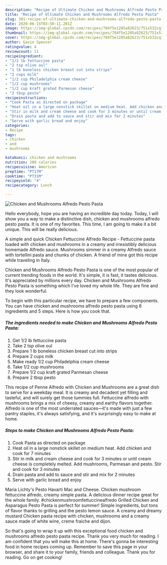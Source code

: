 ```yaml
---
description: "Recipe of Ultimate Chicken and Mushrooms Alfredo Pesto Pasta"
title: "Recipe of Ultimate Chicken and Mushrooms Alfredo Pesto Pasta"
slug: 301-recipe-of-ultimate-chicken-and-mushrooms-alfredo-pesto-pasta
date: 2020-06-15T03:50:11.201Z
image: https://img-global.cpcdn.com/recipes/784f5e1285a82623/751x532cq70/chicken-and-mushrooms-alfredo-pesto-pasta-recipe-main-photo.jpg
thumbnail: https://img-global.cpcdn.com/recipes/784f5e1285a82623/751x532cq70/chicken-and-mushrooms-alfredo-pesto-pasta-recipe-main-photo.jpg
cover: https://img-global.cpcdn.com/recipes/784f5e1285a82623/751x532cq70/chicken-and-mushrooms-alfredo-pesto-pasta-recipe-main-photo.jpg
author: Gavin Spencer
ratingvalue: 4
reviewcount: 11
recipeingredient:
- "1/2 lb fettuccine pasta"
- "2 tsp olive oul"
- "1 lb boneless chicken breast cut into strips"
- "2 cups milk"
- "1/2 cup Philadelphia cream cheese"
- "1/2 cup mushrooms"
- "1/2 cup kraft grated Parmesan cheese"
- "2 tbsp pesto"
recipeinstructions:
- "Cook Pasta as directed on package"
- "Heat oil in a large nonstick skillet on medium heat. Add chicken and cook for 7 minutes"
- "Stir in milk and cream cheese and cook for 3 minutes or until cream cheese is completely melted. Add mushrooms, Parmesan and pesto. Stir and cook for 3 minutes"
- "Drain pasta and add to sauce and stir and mix for 2 minutes"
- "Serve with garlic bread and enjoy"
categories:
- Recipe
tags:
- chicken
- and
- mushrooms

katakunci: chicken and mushrooms 
nutrition: 209 calories
recipecuisine: American
preptime: "PT17M"
cooktime: "PT31M"
recipeyield: "4"
recipecategory: Lunch

---
```



![Chicken and Mushrooms Alfredo Pesto Pasta](https://img-global.cpcdn.com/recipes/784f5e1285a82623/751x532cq70/chicken-and-mushrooms-alfredo-pesto-pasta-recipe-main-photo.jpg)

Hello everybody, hope you are having an incredible day today. Today, I will show you a way to make a distinctive dish, chicken and mushrooms alfredo pesto pasta. It is one of my favorites. This time, I am going to make it a bit unique. This will be really delicious.

A simple and quick Chicken Fettuccine Alfredo Recipe - Fettuccine pasta loaded with chicken and mushrooms in a creamy and irresistibly delicious homemade Alfredo sauce. Mushrooms simmer in a creamy Alfredo sauce with tortellini pasta and chunks of chicken. A friend of mine got this recipe while traveling in Italy.

Chicken and Mushrooms Alfredo Pesto Pasta is one of the most popular of current trending foods in the world. It's simple, it is fast, it tastes delicious. It's appreciated by millions every day. Chicken and Mushrooms Alfredo Pesto Pasta is something which I've loved my whole life. They are fine and they look wonderful.


To begin with this particular recipe, we have to prepare a few components. You can have chicken and mushrooms alfredo pesto pasta using 8 ingredients and 5 steps. Here is how you cook that.

<!--inarticleads1-->

##### The ingredients needed to make Chicken and Mushrooms Alfredo Pesto Pasta:

1. Get 1/2 lb fettuccine pasta
1. Take 2 tsp olive oul
1. Prepare 1 lb boneless chicken breast cut into strips
1. Prepare 2 cups milk
1. Make ready 1/2 cup Philadelphia cream cheese
1. Take 1/2 cup mushrooms
1. Prepare 1/2 cup kraft grated Parmesan cheese
1. Prepare 2 tbsp pesto


This recipe of Penne Alfredo with Chicken and Mushrooms are a great dish to serve for a weekday meal. It is creamy and decadent yet filling and tasteful, and will surely get those tummies full. Fettuccine alfredo with mushrooms brings a mix of cheesy, creamy and earthy flavors together. Alfredo is one of the most underrated sauces—it&#39;s made with just a few pantry staples, it&#39;s always satisfying, and it&#39;s surprisingly easy to make at home. 

<!--inarticleads2-->

##### Steps to make Chicken and Mushrooms Alfredo Pesto Pasta:

1. Cook Pasta as directed on package
1. Heat oil in a large nonstick skillet on medium heat. Add chicken and cook for 7 minutes
1. Stir in milk and cream cheese and cook for 3 minutes or until cream cheese is completely melted. Add mushrooms, Parmesan and pesto. Stir and cook for 3 minutes
1. Drain pasta and add to sauce and stir and mix for 2 minutes
1. Serve with garlic bread and enjoy


Maria Lichty&#39;s Pesto Havarti Mac and Cheese. Chicken mushroom fettuccine alfredo, creamy simple pasta. A delicious dinner recipe great for the whole family. #chickenmushroomfettuccinealfredo Grilled Chicken and Asparagus Pesto Pasta is perfect for summer! Simple ingredients, but tons of flavor thanks to grilling and the pesto lemon sauce. A creamy and dreamy mustard Chicken pasta recipe with chicken, mushrooms and a creamy sauce made of white wine, creme fraiche and dijon. 

So that's going to wrap it up with this exceptional food chicken and mushrooms alfredo pesto pasta recipe. Thank you very much for reading. I am confident that you will make this at home. There's gonna be interesting food in home recipes coming up. Remember to save this page in your browser, and share it to your family, friends and colleague. Thank you for reading. Go on get cooking!
